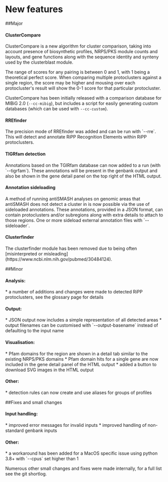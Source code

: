 # New features
##Major
<h4>ClusterCompare</h4>
ClusterCompare is a new algorithm for cluster comparison, taking into account
presence of biosynthetic profiles, NRPS/PKS module counts and layouts,
and gene functions along with the sequence identity and synteny used by the clusterblast module.

The range of scores for any pairing is between 0 and 1, with 1 being a
theoretical perfect score. When comparing multiple protoclusters against a single
region, the score may be higher and mousing over each protocluster's result will
show the 0-1 score for that particular protocluster.

ClusterCompare has been initially released with a comparison database for MIBiG 2.0
(`--cc-mibig`), but includes a script for easily generating custom databases
(which can be used with `--cc-custom`).

<h4>RREfinder</h4>
The precision mode of RREfinder was added and can be run with `--rre`. This will
detect and annotate RiPP Recognition Elements within RiPP protoclusters.

<h4>TIGRfam detection</h4>
Annotations based on the TGIRfam database can now added to a run (with `--tigrfam`).
These annotations will be present in the genbank output and
also be shown in the gene detail panel on the top right of the HTML output.


<h4>Annotation sideloading</h4>
A method of running antiSMASH analyses on genomic areas that antiSMASH does not
detect a cluster in is now possible via the use of sideloaded annotations. These
annotations, provided in a JSON format, can contain protoclusters and/or subregions
along with extra details to attach to those regions. One or more sideload external
annotation files with `--sideloader`.

<h4>Clusterfinder</h4>
The clusterfinder module has been removed due to being often [misinterpreted or
misleading](https://www.ncbi.nlm.nih.gov/pubmed/30484124).

##Minor
<h4>Analysis:</h4>
* a number of additions and changes were made to detected RiPP protoclusters, see the glossary page for details
<h4>Output:</h4>
* JSON output now includes a simple representation of all detected areas
* output filenames can be customised with `--output-basename` instead of defaulting to the input name
<h4>Visualisation:</h4>
* Pfam domains for the region are shown in a detail tab similar to the existing NRPS/PKS domains
* Pfam domain hits for a single gene are now included in the gene detail panel of the HTML output
* added a button to download SVG images in the HTML output
<h4>Other:</h4>
* detection rules can now create and use aliases for groups of profiles

##Fixes and small changes
<h4>Input handling:</h4>
* improved error messages for invalid inputs
* improved handling of non-standard genbank inputs
<h4>Other:</h4>
* a workaround has been added for a MacOS specific issue using python 3.8+ with `--cpus` set higher than 1

Numerous other small changes and fixes were made internally, for a full list see the git shortlog.
